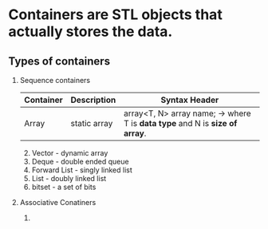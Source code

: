 # Containers are STL objects that actually stores the data.

## Types of containers

1. Sequence containers

   Container | Description | Syntax Header
   ----------|-------------|--------------
   Array | static array | array<T, N> array name; -> where T is **data type** and N is **size of array**.
   2. Vector - dynamic array
   3. Deque - double ended queue
   4. Forward List - singly linked list
   5. List - doubly linked list
   6. bitset - a set of bits

2. Associative Conatiners
   
   1. 

